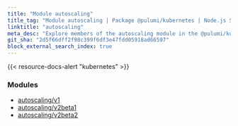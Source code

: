 ```yaml
---
title: "Module autoscaling"
title_tag: "Module autoscaling | Package @pulumi/kubernetes | Node.js SDK"
linktitle: "autoscaling"
meta_desc: "Explore members of the autoscaling module in the @pulumi/kubernetes package."
git_sha: "2d5f66dff2f98c399f6df3e47fdd05918ad66597"
block_external_search_index: true
---
```


<!-- WARNING: this page was generated by a tool. Do not edit it by hand. -->
<!-- To change it, please see https://github.com/pulumi/docs/tree/master/tools/tscdocgen. -->

{{< resource-docs-alert "kubernetes" >}}


<h3>Modules</h3>
<ul class="api">
    <li><a href="v1/"><span class="symbol module"></span>autoscaling/v1</a></li>
    <li><a href="v2beta1/"><span class="symbol module"></span>autoscaling/v2beta1</a></li>
    <li><a href="v2beta2/"><span class="symbol module"></span>autoscaling/v2beta2</a></li>
</ul>








